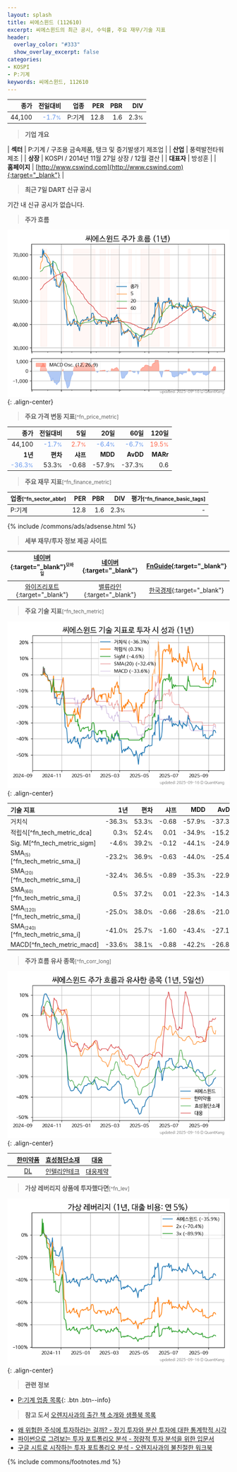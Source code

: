 ```yaml
---
layout: splash
title: 씨에스윈드 (112610)
excerpt: 씨에스윈드의 최근 공시, 수익률, 주요 재무/기술 지표
header:
  overlay_color: "#333"
  show_overlay_excerpt: false
categories:
- KOSPI
- P:기계
keywords: 씨에스윈드, 112610
---
```


| **종가** | **전일대비** | **업종** | **PER** | **PBR** | **DIV** |
| -------: | -----------: | -------: | ------: | ------: | ------: |
| 44,100 | <span style="color: cornflowerblue">-1.7<small>%</small></span> | P:기계 | 12.8 | 1.6 | 2.3<small>%</small> |

<!-- more -->


> **기업 개요**<a id="company"></a>

| <span style="white-space:nowrap;">**섹터**</span> | P:기계 / 구조용 금속제품, 탱크 및 증기발생기 제조업 |
| <span style="white-space:nowrap;">**산업**</span> | 풍력발전타워 제조 |
| <span style="white-space:nowrap;">**상장**</span> | KOSPI / 2014년 11월 27일 상장 / 12월 결산 |
| <span style="white-space:nowrap;">**대표자**</span> | 방성훈 |
| <span style="white-space:nowrap;">**홈페이지**</span> | [http://www.cswind.com](http://www.cswind.com){:target="_blank"} |


> **최근 7일 DART 신규 공시**<a id="dart"></a>

기간 내 신규 공시가 없습니다.


> **주가 흐름**<a id="price"></a>

![112610](/stock/images/112610.png){: .align-center}


> **주요 가격 변동 지표**<small>[^fn_price_metric]</small>

| **종가** | **전일대비** | **5일** | **20일** | **60일** | **120일** |
| -------: | -----------: | ------: | -------: | -------: | --------: |
| 44,100 | <span style="color: cornflowerblue">-1.7<small>%</small></span> | <span style="color: tomato">2.7<small>%</small></span> | <span style="color: cornflowerblue">-6.4<small>%</small></span> | <span style="color: cornflowerblue">-6.7<small>%</small></span> | <span style="color: tomato">19.5<small>%</small></span> |
| **1년** | **편차** | **샤프** | **MDD** | **AvDD** | **MARr** |
| <span style="color: cornflowerblue">-36.3<small>%</small></span> | 53.3<small>%</small> | -0.68 | -57.9<small>%</small> | -37.3<small>%</small> | 0.6 |


> **주요 재무 지표**<small>[^fn_finance_metric]</small>

| **업종**<small>[^fn_sector_abbr]</small> | **PER** | **PBR** | **DIV** | **평가**<small>[^fn_finance_basic_tags]</small> |
| :--------------------------------------- | ------: | ------: | ------: | ----------------------------------------------: |
| P:기계 | 12.8 | 1.6 | 2.3<small>%</small> | - |



{% include /commons/ads/adsense.html %}

> **세부 재무/투자 정보 제공 사이트**

| [네이버](https://m.stock.naver.com/domestic/stock/112610/finance/summary){:target="_blank"}<sup><small>모바일</small></sup> | [네이버](https://finance.naver.com/item/coinfo.naver?code=112610){:target="_blank"} | [FnGuide](https://comp.fnguide.com/SVO2/ASP/SVD_Invest.asp?gicode=A112610&MenuYn=Y){:target="_blank"} |
| :---: | :---: | :---: |
| [와이즈리포트](https://comp.wisereport.co.kr/company/c1040001.aspx?cmp_cd=112610){:target="_blank"} | [밸류라인](https://www.valueline.co.kr/finance/summary/112610){:target="_blank"} | [한국경제](https://markets.hankyung.com/stock/112610/financial-summary){:target="_blank"} |


> **주요 기술 지표**<small>[^fn_tech_metric]</small>


![112610](/stock/images/112610_tech.png){: .align-center}

| **기술 지표** | **1년** | **편차** | **샤프** | **MDD** | **AvDD** |
| :------------ | ------: | -----------: | -------: | ------: | -------: |
| 거치식 | -36.3<small>%</small> | 53.3<small>%</small> | -0.68 | -57.9<small>%</small> | -37.3<small>%</small> |
| 적립식[^fn_tech_metric_dca] | 0.3<small>%</small> | 52.4<small>%</small> | 0.01 | -34.9<small>%</small> | -15.2<small>%</small> |
| Sig. M[^fn_tech_metric_sigm] | -4.6<small>%</small> | 39.2<small>%</small> | -0.12 | -44.1<small>%</small> | -24.9<small>%</small> |
| SMA<small><sub>(5)</sub></small>[^fn_tech_metric_sma_i] | -23.2<small>%</small> | 36.9<small>%</small> | -0.63 | -44.0<small>%</small> | -25.4<small>%</small> |
| SMA<small><sub>(20)</sub></small>[^fn_tech_metric_sma_i] | -32.4<small>%</small> | 36.5<small>%</small> | -0.89 | -35.3<small>%</small> | -22.9<small>%</small> |
| SMA<small><sub>(60)</sub></small>[^fn_tech_metric_sma_i] | 0.5<small>%</small> | 37.2<small>%</small> | 0.01 | -22.3<small>%</small> | -14.3<small>%</small> |
| SMA<small><sub>(120)</sub></small>[^fn_tech_metric_sma_i] | -25.0<small>%</small> | 38.0<small>%</small> | -0.66 | -28.6<small>%</small> | -21.0<small>%</small> |
| SMA<small><sub>(240)</sub></small>[^fn_tech_metric_sma_i] | -41.0<small>%</small> | 25.7<small>%</small> | -1.60 | -43.4<small>%</small> | -27.1<small>%</small> |
| MACD[^fn_tech_metric_macd] | -33.6<small>%</small> | 38.1<small>%</small> | -0.88 | -42.2<small>%</small> | -26.8<small>%</small> |


> **주가 흐름 유사 종목**<a id="corr"></a><small>[^fn_corr_long]</small>

![112610](/stock/images/112610_corr.png){: .align-center}

|       | [한미약품](/128940/) | [효성첨단소재](/298050/) | [대웅](/003090/) |
| :---: | :------------------------------------: | :------------------------------------: | :------------------------------------: |
|       | [DL](/000210/) | [인텔리안테크](/189300/) | [대웅제약](/069620/) |


> **가상 레버리지 상품에 투자했다면**<a id="2x"></a><small>[^fn_lev]</small>

![112610](/stock/images/112610_2x.png){: .align-center}


> **관련 정보**

- [P:기계 업종 목록](/stats/sector/kospi_업종_기계_종목/){: .btn .btn--info}

> **참고 도서** [오렌지사과의 출간 책 소개와 샘플북 목록](https://kongdori.tistory.com/691)

- [왜 위험한 주식에 투자하라는 걸까? - 장기 투자와 분산 투자에 대한 통계학적 시각](https://kongdori.tistory.com/421)
- [파이썬으로 그려보는 투자 포트폴리오 분석  - 정량적 투자 분석을 위한 입문서](https://kongdori.tistory.com/643)
- [구글 시트로 시작하는 투자 포트폴리오 분석 - 오렌지사과의 불친절한 워크북](https://kongdori.tistory.com/449)


{% include commons/footnotes.md %}